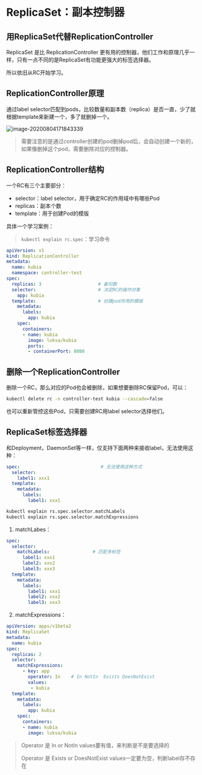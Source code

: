 # ReplicaSet：副本控制器

## 用ReplicaSet代替ReplicationController

ReplicaSet 是比 ReplicationController 更有用的控制器，他们工作和原理几乎一样，只有一点不同的是ReplicaSet有功能更强大的标签选择器。

所以依旧从RC开始学习。

## ReplicationController原理

通过label selector匹配到pods，比较数量和副本数（replica）是否一直，少了就根据template来新建一个，多了就删掉一个。

![image-20200804171843339](https://tva1.sinaimg.cn/large/007S8ZIlly1ghewg14o0aj30fk0aut9g.jpg)

> 需要注意的是通过controller创建的pod删掉pod后，会自动创建一个新的，如果像删掉这个pod，需要删除对应的控制器。



## ReplicationController结构

一个RC有三个主要部分：

- selector：label selector，用于确定RC的作用域中有哪些Pod
- replicas：副本个数
- template：用于创建Pod的模版

具体一个学习案例：

> `kubectl explain rc.spec`：学习命令

```yaml
apiVersion: v1
kind: ReplicationController
metadata:
  name: kubia
  namespace: controller-test
spec:
  replicas: 3                     # 备份数
  selector:                       # 决定RC的操作对象
    app: kubia
  template:                       # 创建pod所用的模版
    metadata:
      labels:
        app: kubia
    spec:
      containers:
      - name: kubia
        image: luksa/kubia
        ports:
        - containerPort: 8080
```

## 删除一个ReplicationController

删除一个RC，那么对应的Pod也会被删除，如果想要删除RC保留Pod，可以：

```bash
kubectl delete rc -n controller-test kubia --cascade=false
```

也可以重新管控这些Pod，只需要创建RC用label selector选择他们。

## ReplicaSet标签选择器

和Deployment，DaemonSet等一样，仅支持下面两种来接收label，无法使用这种：

```yaml
spec:                              # 无法使用这种方式
  selector:		
    label1: xxx1
  template:
    metadata:
      labels:
        label1: xxx1
```



```bash
kubectl explain rs.spec.selector.matchLabels
kubectl explain rs.spec.selector.matchExpressions
```

1. matchLabes：

```yaml
spec:
  selector:
    matchLabels:				# 匹配多标签
      label1: xxx1
      label2: xxx2
      label3: xxx3
  template:
    metadata:
      labels:
        label1: xxx1
        label2: xxx2
        label3: xxx3
```

2. matchExpressions：

```yaml
apiVersion: apps/v1beta2
kind: ReplicaSet
metadata:
  name: kubia
spec:
  replicas: 2
  selector:
    matchExpressions:
      - key: app
        operator: In	# In NotIn  Exists DoesNotExist
        values:
         - kubia
  template:
    metadata:
      labels:
        app: kubia
    spec:
      containers:
      - name: kubia
        image: luksa/kubia
```

> Operator 是 In or NotIn values要有值，来判断是不是要选择的
>
> Operator 是 Exists or DoesNotExist values一定要为空，判断label存不存在

​	